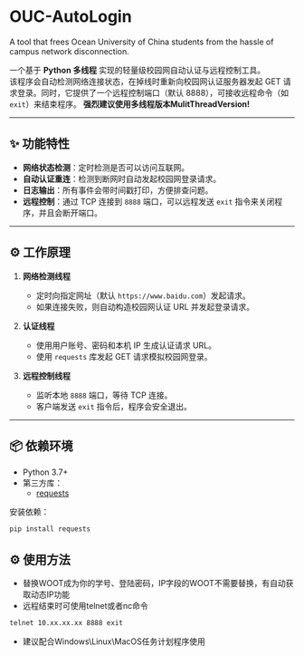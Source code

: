 # OUC-AutoLogin
A tool that frees Ocean University of China students from the hassle of campus network disconnection.

一个基于 **Python 多线程** 实现的轻量级校园网自动认证与远程控制工具。  
该程序会自动检测网络连接状态，在掉线时重新向校园网认证服务器发起 GET 请求登录。同时，它提供了一个远程控制端口（默认 8888），可接收远程命令（如 `exit`）来结束程序。
**强烈建议使用多线程版本MulitThreadVersion!**

---

## ✨ 功能特性

- **网络状态检测**：定时检测是否可以访问互联网。  
- **自动认证重连**：检测到断网时自动发起校园网登录请求。  
- **日志输出**：所有事件会带时间戳打印，方便排查问题。  
- **远程控制**：通过 TCP 连接到 `8888` 端口，可以远程发送 `exit` 指令来关闭程序，并且会断开端口。  

---

## ⚙️ 工作原理

1. **网络检测线程**  
   - 定时向指定网址（默认 `https://www.baidu.com`）发起请求。  
   - 如果连接失败，则自动构造校园网认证 URL 并发起登录请求。  

2. **认证线程**  
   - 使用用户账号、密码和本机 IP 生成认证请求 URL。  
   - 使用 `requests` 库发起 GET 请求模拟校园网登录。  

3. **远程控制线程**  
   - 监听本地 `8888` 端口，等待 TCP 连接。  
   - 客户端发送 `exit` 指令后，程序会安全退出。  

---

## 📦 依赖环境

- Python 3.7+
- 第三方库：
  - [requests](https://pypi.org/project/requests/)

安装依赖：

```bash
pip install requests
```

## ⚙️ 使用方法

- 替换WOOT成为你的学号、登陆密码，IP字段的WOOT不需要替换，有自动获取动态IP功能
- 远程结束时可使用telnet或者nc命令
```bash
telnet 10.xx.xx.xx 8888 exit
```
- 建议配合Windows\Linux\MacOS任务计划程序使用
